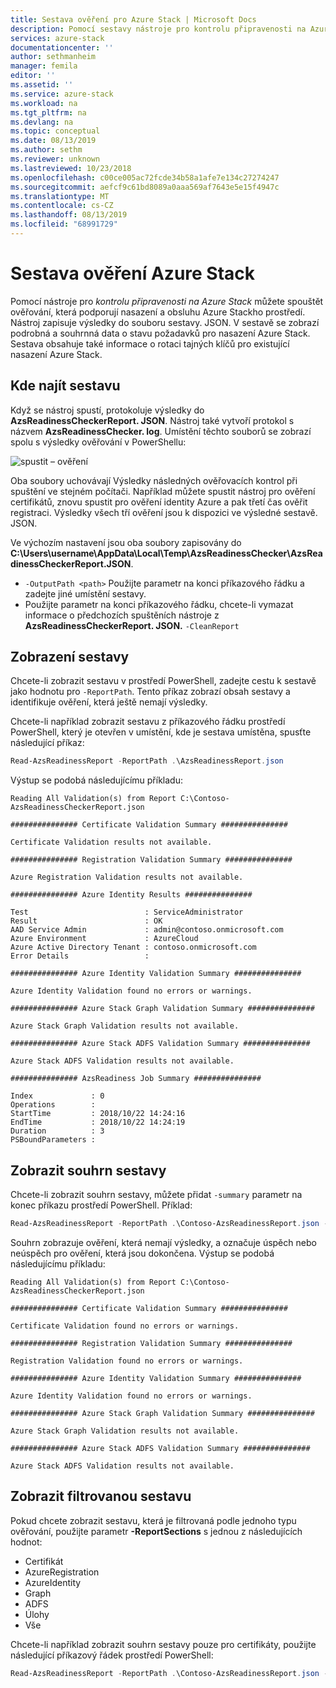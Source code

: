 ```yaml
---
title: Sestava ověření pro Azure Stack | Microsoft Docs
description: Pomocí sestavy nástroje pro kontrolu připravenosti na Azure Stack můžete zkontrolovat výsledky ověření.
services: azure-stack
documentationcenter: ''
author: sethmanheim
manager: femila
editor: ''
ms.assetid: ''
ms.service: azure-stack
ms.workload: na
ms.tgt_pltfrm: na
ms.devlang: na
ms.topic: conceptual
ms.date: 08/13/2019
ms.author: sethm
ms.reviewer: unknown
ms.lastreviewed: 10/23/2018
ms.openlocfilehash: c00ce005ac72fcde34b58a1afe7e134c27274247
ms.sourcegitcommit: aefcf9c61bd8089a0aaa569af7643e5e15f4947c
ms.translationtype: MT
ms.contentlocale: cs-CZ
ms.lasthandoff: 08/13/2019
ms.locfileid: "68991729"
---
```

# <a name="azure-stack-validation-report"></a>Sestava ověření Azure Stack

Pomocí nástroje pro *kontrolu připravenosti na Azure Stack* můžete spouštět ověřování, která podporují nasazení a obsluhu Azure Stackho prostředí. Nástroj zapisuje výsledky do souboru sestavy. JSON. V sestavě se zobrazí podrobná a souhrnná data o stavu požadavků pro nasazení Azure Stack. Sestava obsahuje také informace o rotaci tajných klíčů pro existující nasazení Azure Stack.  

## <a name="where-to-find-the-report"></a>Kde najít sestavu

Když se nástroj spustí, protokoluje výsledky do **AzsReadinessCheckerReport. JSON**. Nástroj také vytvoří protokol s názvem **AzsReadinessChecker. log**. Umístění těchto souborů se zobrazí spolu s výsledky ověřování v PowerShellu:

![spustit – ověření](./media/azure-stack-validation-report/validation.png)

Oba soubory uchovávají Výsledky následných ověřovacích kontrol při spuštění ve stejném počítači. Například můžete spustit nástroj pro ověření certifikátů, znovu spustit pro ověření identity Azure a pak třetí čas ověřit registraci. Výsledky všech tří ověření jsou k dispozici ve výsledné sestavě. JSON.  

Ve výchozím nastavení jsou oba soubory zapisovány do **C:\Users\username\AppData\Local\Temp\AzsReadinessChecker\AzsReadinessCheckerReport.JSON**.  

- `-OutputPath <path>` Použijte parametr na konci příkazového řádku a zadejte jiné umístění sestavy.
- Použijte parametr na konci příkazového řádku, chcete-li vymazat informace o předchozích spuštěních nástroje z **AzsReadinessCheckerReport. JSON.** `-CleanReport`

## <a name="view-the-report"></a>Zobrazení sestavy

Chcete-li zobrazit sestavu v prostředí PowerShell, zadejte cestu k sestavě jako hodnotu pro `-ReportPath`. Tento příkaz zobrazí obsah sestavy a identifikuje ověření, která ještě nemají výsledky.

Chcete-li například zobrazit sestavu z příkazového řádku prostředí PowerShell, který je otevřen v umístění, kde je sestava umístěna, spusťte následující příkaz:

```powershell
Read-AzsReadinessReport -ReportPath .\AzsReadinessReport.json
```

Výstup se podobá následujícímu příkladu:

```shell
Reading All Validation(s) from Report C:\Contoso-AzsReadinessCheckerReport.json

############### Certificate Validation Summary ###############

Certificate Validation results not available.

############### Registration Validation Summary ###############

Azure Registration Validation results not available.

############### Azure Identity Results ###############

Test                          : ServiceAdministrator
Result                        : OK
AAD Service Admin             : admin@contoso.onmicrosoft.com
Azure Environment             : AzureCloud
Azure Active Directory Tenant : contoso.onmicrosoft.com
Error Details                 : 

############### Azure Identity Validation Summary ###############

Azure Identity Validation found no errors or warnings.

############### Azure Stack Graph Validation Summary ###############

Azure Stack Graph Validation results not available.

############### Azure Stack ADFS Validation Summary ###############

Azure Stack ADFS Validation results not available.

############### AzsReadiness Job Summary ###############

Index             : 0
Operations        : 
StartTime         : 2018/10/22 14:24:16
EndTime           : 2018/10/22 14:24:19
Duration          : 3
PSBoundParameters :
```

## <a name="view-the-report-summary"></a>Zobrazit souhrn sestavy

Chcete-li zobrazit souhrn sestavy, můžete přidat `-summary` parametr na konec příkazu prostředí PowerShell. Příklad:

```powershell
Read-AzsReadinessReport -ReportPath .\Contoso-AzsReadinessReport.json -summary
```

Souhrn zobrazuje ověření, která nemají výsledky, a označuje úspěch nebo neúspěch pro ověření, která jsou dokončena. Výstup se podobá následujícímu příkladu:

```shell
Reading All Validation(s) from Report C:\Contoso-AzsReadinessCheckerReport.json

############### Certificate Validation Summary ###############

Certificate Validation found no errors or warnings.

############### Registration Validation Summary ###############

Registration Validation found no errors or warnings.

############### Azure Identity Validation Summary ###############

Azure Identity Validation found no errors or warnings.

############### Azure Stack Graph Validation Summary ###############

Azure Stack Graph Validation results not available.

############### Azure Stack ADFS Validation Summary ###############

Azure Stack ADFS Validation results not available.
```

## <a name="view-a-filtered-report"></a>Zobrazit filtrovanou sestavu

Pokud chcete zobrazit sestavu, která je filtrovaná podle jednoho typu ověřování, použijte parametr **-ReportSections** s jednou z následujících hodnot:

- Certifikát
- AzureRegistration
- AzureIdentity
- Graph
- ADFS
- Úlohy
- Vše  

Chcete-li například zobrazit souhrn sestavy pouze pro certifikáty, použijte následující příkazový řádek prostředí PowerShell:

```powershell
Read-AzsReadinessReport -ReportPath .\Contoso-AzsReadinessReport.json -ReportSections Certificate - Summary
```
